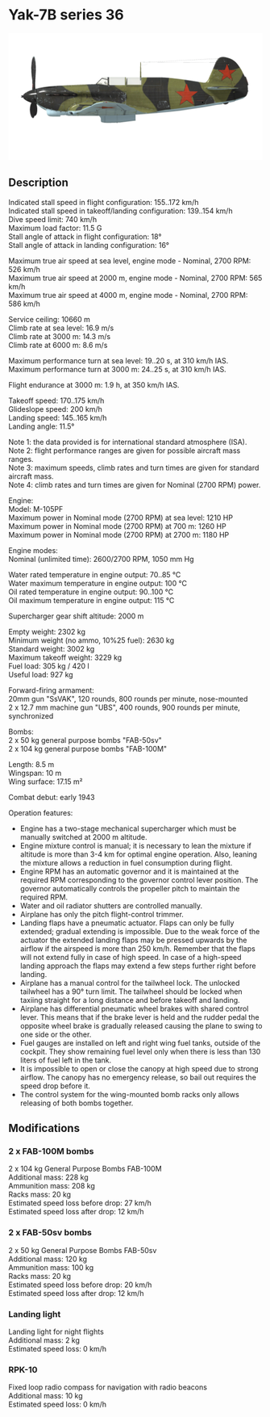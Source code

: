 # Yak-7B series 36  
  
![yak7bs36](../images/yak7bs36.png)  
  
## Description  
  
Indicated stall speed in flight configuration: 155..172 km/h  
Indicated stall speed in takeoff/landing configuration: 139..154 km/h  
Dive speed limit: 740 km/h  
Maximum load factor: 11.5 G  
Stall angle of attack in flight configuration: 18°  
Stall angle of attack in landing configuration: 16°  
  
Maximum true air speed at sea level, engine mode - Nominal, 2700 RPM: 526 km/h  
Maximum true air speed at 2000 m, engine mode - Nominal, 2700 RPM: 565 km/h  
Maximum true air speed at 4000 m, engine mode - Nominal, 2700 RPM: 586 km/h  
  
Service ceiling: 10660 m  
Climb rate at sea level: 16.9 m/s  
Climb rate at 3000 m: 14.3 m/s  
Climb rate at 6000 m: 8.6 m/s  
  
Maximum performance turn at sea level: 19..20 s, at 310 km/h IAS.  
Maximum performance turn at 3000 m: 24..25 s, at 310 km/h IAS.  
  
Flight endurance at 3000 m: 1.9 h, at 350 km/h IAS.  
  
Takeoff speed: 170..175 km/h  
Glideslope speed: 200 km/h  
Landing speed: 145..165 km/h  
Landing angle: 11.5°  
  
Note 1: the data provided is for international standard atmosphere (ISA).  
Note 2: flight performance ranges are given for possible aircraft mass ranges.  
Note 3: maximum speeds, climb rates and turn times are given for standard aircraft mass.  
Note 4: climb rates and turn times are given for Nominal (2700 RPM) power.  
  
Engine:  
Model: M-105PF  
Maximum power in Nominal mode (2700 RPM) at sea level: 1210 HP  
Maximum power in Nominal mode (2700 RPM) at 700 m: 1260 HP  
Maximum power in Nominal mode (2700 RPM) at 2700 m: 1180 HP  
  
Engine modes:  
Nominal (unlimited time): 2600/2700 RPM, 1050 mm Hg  
  
Water rated temperature in engine output: 70..85 °C  
Water maximum temperature in engine output: 100 °C  
Oil rated temperature in engine output: 90..100 °C  
Oil maximum temperature in engine output: 115 °C  
  
Supercharger gear shift altitude: 2000 m  
  
Empty weight: 2302 kg  
Minimum weight (no ammo, 10%25 fuel): 2630 kg  
Standard weight: 3002 kg  
Maximum takeoff weight: 3229 kg  
Fuel load: 305 kg / 420 l  
Useful load: 927 kg  
  
Forward-firing armament:  
20mm gun "SsVAK", 120 rounds, 800 rounds per minute, nose-mounted  
2 x 12.7 mm machine gun "UBS", 400 rounds, 900 rounds per minute, synchronized  
  
Bombs:  
2 x 50 kg general purpose bombs "FAB-50sv"  
2 x 104 kg general purpose bombs "FAB-100M"  
  
Length: 8.5 m  
Wingspan: 10 m  
Wing surface: 17.15 m²  
  
Combat debut: early 1943  
  
Operation features:  
- Engine has a two-stage mechanical supercharger which must be manually switched at 2000 m altitude.  
- Engine mixture control is manual; it is necessary to lean the mixture if altitude is more than 3-4 km for optimal engine operation. Also, leaning the mixture allows a reduction in fuel consumption during flight.  
- Engine RPM has an automatic governor and it is maintained at the required RPM corresponding to the governor control lever position. The governor automatically controls the propeller pitch to maintain the required RPM.  
- Water and oil radiator shutters are controlled manually.  
- Airplane has only the pitch flight-control trimmer.  
- Landing flaps have a pneumatic actuator. Flaps can only be fully extended; gradual extending is impossible. Due to the weak force of the actuator the extended landing flaps may be pressed upwards by the airflow if the airspeed is more than 250 km/h. Remember that the flaps will not extend fully in case of high speed. In case of a high-speed landing approach the flaps may extend a few steps further right before landing.  
- Airplane has a manual control for the tailwheel lock. The unlocked tailwheel has a 90° turn limit. The tailwheel should be locked when taxiing straight for a long distance and before takeoff and landing.  
- Airplane has differential pneumatic wheel brakes with shared control lever. This means that if the brake lever is held and the rudder pedal the opposite wheel brake is gradually released causing the plane to swing to one side or the other.  
- Fuel gauges are installed on left and right wing fuel tanks, outside of the cockpit. They show remaining fuel level only when there is less than 130 liters of fuel left in the tank.  
- It is impossible to open or close the canopy at high speed due to strong airflow. The canopy has no emergency release, so bail out requires the speed drop before it.  
- The control system for the wing-mounted bomb racks only allows releasing of both bombs together.  
  
## Modifications  
  
  
### 2 x FAB-100M bombs  
  
2 x 104 kg General Purpose Bombs FAB-100M  
Additional mass: 228 kg  
Ammunition mass: 208 kg  
Racks mass: 20 kg  
Estimated speed loss before drop: 27 km/h  
Estimated speed loss after drop: 12 km/h  
  
### 2 x FAB-50sv bombs  
  
2 x 50 kg General Purpose Bombs FAB-50sv  
Additional mass: 120 kg  
Ammunition mass: 100 kg  
Racks mass: 20 kg  
Estimated speed loss before drop: 20 km/h  
Estimated speed loss after drop: 12 km/h  
  
### Landing light  
  
Landing light for night flights  
Additional mass: 2 kg  
Estimated speed loss: 0 km/h  
  
### RPK-10  
  
Fixed loop radio compass for navigation with radio beacons  
Additional mass: 10 kg  
Estimated speed loss: 0 km/h  